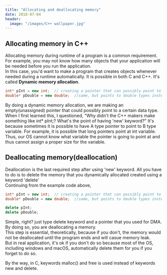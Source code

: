 ```yaml
---
title: "Allocating and deallocating memory"
date: 2018-07-04
header:
  image: "/images/C++ wallpaper.jpg"
---
```





## Allocating memory in C++

Allocating memory during runtime of a program is a common requirement.  
For example, you may not know how many objects that your application will be needed before you run the application.  
In this case, you'd want to make a program that creates objects whenever needed during a runtime automatically.
It is possible in both C and C++. It's called **Dynamic memory allocation**.

```c++
int* pInt = new int;  // creating a pointer that can possibly point to int types, but not pointing at anything for now
double* pDouble = new double;  //same, but points to double types instead of int
```

By doing a dynamic memory allocation, we are making an empty(unassigned) pointer that could possibly point to a certain data type.  
When I first learned this, I questioned, "Why didn't the C++ makers make something like int* pInt;? What's the point of having 'new' keyword?"
It's because sometimes it is possible to have A type pointer to point to B type variable. For example, it is possible that long pointers point at int variable.  
Thus, our OS cannot know what variable the pointer is going to point at and thus cannot assign a proper size for the variable.  


## Deallocating memory(deallocation)

Deallocation is the last required step after using 'new' keyword. All you have to do is to delete the memory that you dynamically allocated created using a keyword 'delete'  
Continuing from the example code above,

```c++
int* pInt = new int;  // creating a pointer that can possibly point to int types, but not pointing at anything for now
double* pDouble = new double;  //same, but points to double types instead of int

delete pInt;
delete pDouble;
```

Simple, right? just type delete keyword and a pointer that you used for DMA. By doing so, you are deallocating a memory.  
This step is essential, theoretically, because if you don't, the memory would not be deallocated until the program ends and will casue memory leak.  
But in real application, it's ok if you don't do so because most of the OS, including windows and macOS, automatically delete them for you if you forget to do so.


By the way, in C, keywords malloc() and free is used instead of keywords new and delete.
